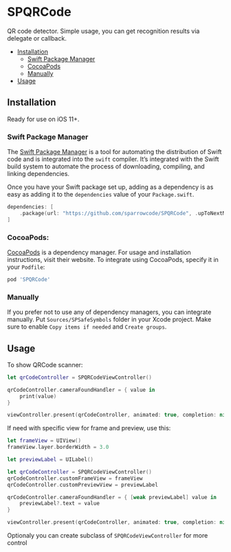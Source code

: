 # SPQRCode

QR code detector. Simple usage, you can get recognition results via delegate or callback.

- [Installation](#installation)
    - [Swift Package Manager](#swift-package-manager)
    - [CocoaPods](#cocoapods)
    - [Manually](#manually)
- [Usage](#usage)

## Installation

Ready for use on iOS 11+.

### Swift Package Manager

The [Swift Package Manager](https://swift.org/package-manager/) is a tool for automating the distribution of Swift code and is integrated into the `swift` compiler. It’s integrated with the Swift build system to automate the process of downloading, compiling, and linking dependencies.

Once you have your Swift package set up, adding as a dependency is as easy as adding it to the `dependencies` value of your `Package.swift`.

```swift
dependencies: [
    .package(url: "https://github.com/sparrowcode/SPQRCode", .upToNextMajor(from: "1.0.0"))
]
```

### CocoaPods:

[CocoaPods](https://cocoapods.org) is a dependency manager. For usage and installation instructions, visit their website. To integrate using CocoaPods, specify it in your `Podfile`:

```ruby
pod 'SPQRCode'
```

### Manually

If you prefer not to use any of dependency managers, you can integrate manually. Put `Sources/SPSafeSymbols` folder in your Xcode project. Make sure to enable `Copy items if needed` and `Create groups`.

## Usage

To show QRCode scanner:

```swift
let qrCodeController = SPQRCodeViewController()

qrCodeController.cameraFoundHandler = { value in
    print(value)
}

viewController.present(qrCodeController, animated: true, completion: nil)
```

If need with specific view for frame and preview, use this:

```swift
let frameView = UIView()
frameView.layer.borderWidth = 3.0

let previewLabel = UILabel()

let qrCodeController = SPQRCodeViewController()
qrCodeController.customFrameView = frameView
qrCodeController.customPreviewView = previewLabel

qrCodeController.cameraFoundHandler = { [weak previewLabel] value in
    previewLabel?.text = value
}

viewController.present(qrCodeController, animated: true, completion: nil)
```

Optionaly you can create subclass of `SPQRCodeViewController` for more control
